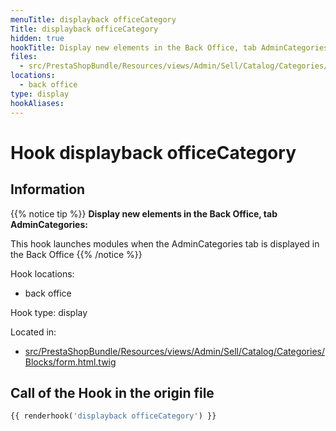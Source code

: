 ```yaml
---
menuTitle: displayback officeCategory
Title: displayback officeCategory
hidden: true
hookTitle: Display new elements in the Back Office, tab AdminCategories
files:
  - src/PrestaShopBundle/Resources/views/Admin/Sell/Catalog/Categories/Blocks/form.html.twig
locations:
  - back office
type: display
hookAliases:
---
```


# Hook displayback officeCategory

## Information

{{% notice tip %}}
**Display new elements in the Back Office, tab AdminCategories:** 

This hook launches modules when the AdminCategories tab is displayed in the Back Office
{{% /notice %}}

Hook locations: 
  - back office

Hook type: display

Located in: 
  - [src/PrestaShopBundle/Resources/views/Admin/Sell/Catalog/Categories/Blocks/form.html.twig](https://github.com/PrestaShop/PrestaShop/blob/8.0.x/src/PrestaShopBundle/Resources/views/Admin/Sell/Catalog/Categories/Blocks/form.html.twig)

## Call of the Hook in the origin file

```php
{{ renderhook('displayback officeCategory') }}
```